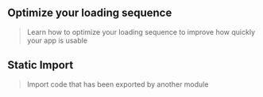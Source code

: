 ## Optimize your loading sequence

> Learn how to optimize your loading sequence to improve how quickly your app is usable

## Static Import

> Import code that has been exported by another module
